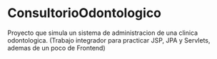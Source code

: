 # ConsultorioOdontologico
Proyecto que simula un sistema de administracion de una clinica odontologica.
(Trabajo integrador para practicar JSP, JPA y Servlets, ademas de un poco de Frontend)
